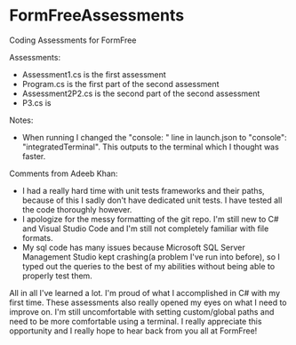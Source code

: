 # FormFreeAssessments
Coding Assessments for FormFree

Assessments:
- Assessment1.cs is the first assessment
- Program.cs is the first part of the second assessment
- Assessment2P2.cs is the second part of the second assessment
- P3.cs is 

Notes:
- When running I changed the "console: " line in launch.json to "console": "integratedTerminal".
This outputs to the terminal which I thought was faster.

Comments from Adeeb Khan:
- I had a really hard time with unit tests frameworks and their paths, because of this I sadly
don't have dedicated unit tests. I have tested all the code thoroughly however.
- I apologize for the messy formatting of the git repo. I'm still new to C# and Visual Studio Code
and I'm still not completely familiar with file formats.
- My sql code has many issues because Microsoft SQL Server Management Studio kept crashing(a problem
I've run into before), so I typed out the queries to the best of my abilities without being able to properly test them.

All in all I've learned a lot. I'm proud of what I accomplished in C# with my first time. These assessments also
really opened my eyes on what I need to improve on. I'm still uncomfortable with setting custom/global paths and
need to be more comfortable using a terminal. I really appreciate this opportunity and I really hope to hear back
from you all at FormFree!


